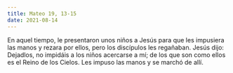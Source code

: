```yaml
---
title: Mateo 19, 13-15
date: 2021-08-14
---
```


En aquel tiempo, le presentaron unos niños a Jesús para que les impusiera las
manos y rezara por ellos, pero los discípulos les regañaban.
Jesús dijo: Dejadlos, no impidáis a los niños acercarse a mí; de los que son como
ellos es el Reino de los Cielos.
Les impuso las manos y se marchó de allí.
